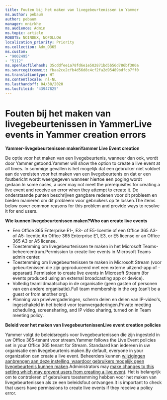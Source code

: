```yaml
---
title: Fouten bij het maken van livegebeurtenissen in Yammer
ms.author: pebaum
author: pebaum
manager: mnirkhe
ms.audience: Admin
ms.topic: article
ROBOTS: NOINDEX, NOFOLLOW
localization_priority: Priority
ms.collection: Adm_O365
ms.custom:
- "9002495"
- "5112"
ms.openlocfilehash: 35cddfee1a78fd6e1e502871bd5b56d786bf300a
ms.sourcegitcommit: fbaa2ce2cfb4d56d8c4cf2fa2d95489bdfcb7ff0
ms.translationtype: HT
ms.contentlocale: nl-NL
ms.lasthandoff: 04/30/2020
ms.locfileid: "43947825"
---
```

# <a name="live-events-in-yammer-creation-errors"></a><span data-ttu-id="0e8e3-102">Fouten bij het maken van livegebeurtenissen in Yammer</span><span class="sxs-lookup"><span data-stu-id="0e8e3-102">Live events in Yammer creation errors</span></span>

<span data-ttu-id="0e8e3-103">**Yammer-livegebeurtenissen maken**</span><span class="sxs-lookup"><span data-stu-id="0e8e3-103">**Yammer Live Event creation**</span></span>

<span data-ttu-id="0e8e3-104">De optie voor het maken van een livegebeurtenis, wanneer dan ook, wordt door Yammer getoond.</span><span class="sxs-lookup"><span data-stu-id="0e8e3-104">Yammer will show the option to create a live event at all times.</span></span> <span data-ttu-id="0e8e3-105">In sommige gevallen is het mogelijk dat een gebruiker niet voldoet aan de vereisten voor het maken van een livegebeurtenis en dat er een foutbericht wordt weergegeven wanneer hiertoe een poging wordt gedaan.</span><span class="sxs-lookup"><span data-stu-id="0e8e3-105">In some cases, a user may not meet the prerequisites for creating a live event and receive an error when they attempt to create it.</span></span> <span data-ttu-id="0e8e3-106">De onderstaande punten beschrijven gangbare redenen voor dit probleem en bieden manieren om dit probleem voor gebruikers op te lossen.</span><span class="sxs-lookup"><span data-stu-id="0e8e3-106">The items below cover common reasons for this problem and provide ways to resolve it for end users.</span></span>

<span data-ttu-id="0e8e3-107">**Wie kunnen livegebeurtenissen maken?**</span><span class="sxs-lookup"><span data-stu-id="0e8e3-107">**Who can create live events**</span></span>
- <span data-ttu-id="0e8e3-108">Een Office 365 Enterprise E1-, E3- of E5-licentie of een Office 365 A3- of A5-licentie.</span><span class="sxs-lookup"><span data-stu-id="0e8e3-108">An Office 365 Enterprise E1, E3, or E5 license or an Office 365 A3 or A5 license.</span></span>
- <span data-ttu-id="0e8e3-109">Toestemming om livegebeurtenissen te maken in het Microsoft Teams-beheercentrum.</span><span class="sxs-lookup"><span data-stu-id="0e8e3-109">Permission to create live events in Microsoft Teams admin center.</span></span>
- <span data-ttu-id="0e8e3-110">Toestemming om livegebeurtenissen te maken in Microsoft Stream (voor gebeurtenissen die zijn geproduceerd met een externe uitzend-app of -apparaat).</span><span class="sxs-lookup"><span data-stu-id="0e8e3-110">Permission to create live events in Microsoft Stream (for events produced using an external broadcasting app or device).</span></span>
- <span data-ttu-id="0e8e3-111">Volledig teamlidmaatschap in de organisatie (geen gasten of personen van een andere organisatie).</span><span class="sxs-lookup"><span data-stu-id="0e8e3-111">Full team membership in the org (can’t be a guest or from another org).</span></span>
- <span data-ttu-id="0e8e3-112">Planning van privévergaderingen, scherm delen en delen van IP-video's, ingeschakeld in het beleid voor teamvergaderingen.</span><span class="sxs-lookup"><span data-stu-id="0e8e3-112">Private meeting scheduling, screensharing, and IP video sharing, turned on in Team meeting policy.</span></span>

<span data-ttu-id="0e8e3-113">**Beleid voor het maken van livegebeurtenissen**</span><span class="sxs-lookup"><span data-stu-id="0e8e3-113">**Live event creation policies**</span></span>

<span data-ttu-id="0e8e3-114">Yammer volgt de beleidsregels voor livegebeurtenissen die zijn ingesteld in uw Office 365-tenant voor stream.</span><span class="sxs-lookup"><span data-stu-id="0e8e3-114">Yammer follows the Live Event policies set in your Office 365 tenant for Stream.</span></span> <span data-ttu-id="0e8e3-115">Standaard kan iedereen in uw organisatie een livegebeurtenis maken.</span><span class="sxs-lookup"><span data-stu-id="0e8e3-115">By default, everyone in your organization can create a live event.</span></span> <span data-ttu-id="0e8e3-116">Beheerders kunnen [wijzigingen aanbrengen aan deze instelling, waardoor gebruikers mogelijk geen livegebeurtenis kunnen maken](https://docs.microsoft.com/stream/live-event-administration#enabling-and-restricting-users-to-creating).</span><span class="sxs-lookup"><span data-stu-id="0e8e3-116">Administrators may [make changes to this setting which may prevent users from creating a live event](https://docs.microsoft.com/stream/live-event-administration#enabling-and-restricting-users-to-creating).</span></span> <span data-ttu-id="0e8e3-117">Het is belangrijk om te controleren of gebruikers toestemming hebben voor het maken van livegebeurtenissen als ze een beleidsfout ontvangen.</span><span class="sxs-lookup"><span data-stu-id="0e8e3-117">It is important to check that users have permissions to create live events if they receive a policy error.</span></span>
